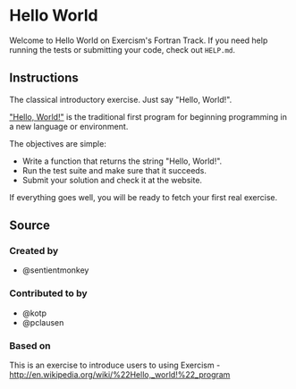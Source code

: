 # Hello World

Welcome to Hello World on Exercism's Fortran Track.
If you need help running the tests or submitting your code, check out `HELP.md`.

## Instructions

The classical introductory exercise. Just say "Hello, World!".

["Hello, World!"](http://en.wikipedia.org/wiki/%22Hello,_world!%22_program) is
the traditional first program for beginning programming in a new language
or environment.

The objectives are simple:

- Write a function that returns the string "Hello, World!".
- Run the test suite and make sure that it succeeds.
- Submit your solution and check it at the website.

If everything goes well, you will be ready to fetch your first real exercise.

## Source

### Created by

- @sentientmonkey

### Contributed to by

- @kotp
- @pclausen

### Based on

This is an exercise to introduce users to using Exercism - http://en.wikipedia.org/wiki/%22Hello,_world!%22_program